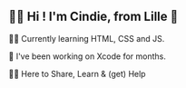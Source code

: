 ## 👋🏼 Hi ! I'm Cindie, from Lille 📍



👧🏼 Currently learning HTML, CSS and JS.

📱  I've been working on Xcode for months.

🫶🏼 Here to Share, Learn & (get) Help

<!--
**Cindoushka/Cindoushka** is a ✨ _special_ ✨ repository because its `README.md` (this file) appears on your GitHub profile.


